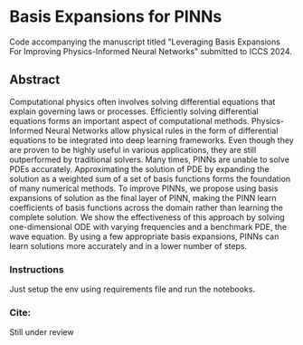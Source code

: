 # Basis Expansions for PINNs

Code accompanying the manuscript titled "Leveraging Basis Expansions For Improving Physics-Informed Neural Networks" submitted to ICCS 2024. 


## Abstract
Computational physics often involves solving differential equations that explain governing laws or processes. Efficiently solving differential equations forms an important aspect of computational methods. Physics-Informed Neural Networks allow physical rules in the form of differential equations to be integrated into deep learning frameworks. Even though they are proven to be highly useful in various applications, they are still outperformed by traditional solvers. Many times, PINNs are unable to solve PDEs accurately. Approximating the solution of PDE by expanding the solution as a weighted sum of a set of basis functions forms the foundation of many numerical methods. To improve PINNs, we propose using basis expansions of solution as the final layer of PINN, making the PINN learn coefficients of basis functions across the domain rather than learning the complete solution. We show the effectiveness of this approach by solving one-dimensional ODE with varying frequencies and a benchmark PDE, the wave equation. By using a few appropriate basis expansions, PINNs can learn solutions more accurately and in a lower number of steps.   


### Instructions

Just setup the env using requirements file and run the notebooks.



### Cite:

Still under review 